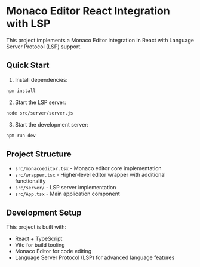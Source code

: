 # Monaco Editor React Integration with LSP

This project implements a Monaco Editor integration in React with Language Server Protocol (LSP) support.

## Quick Start

1. Install dependencies:
```bash
npm install
```

2. Start the LSP server:
```bash
node src/server/server.js
```

3. Start the development server:
```bash
npm run dev
```

## Project Structure

- `src/monacoeditor.tsx` - Monaco editor core implementation
- `src/wrapper.tsx` - Higher-level editor wrapper with additional functionality
- `src/server/` - LSP server implementation
- `src/App.tsx` - Main application component

## Development Setup

This project is built with:
- React + TypeScript
- Vite for build tooling
- Monaco Editor for code editing
- Language Server Protocol (LSP) for advanced language features
